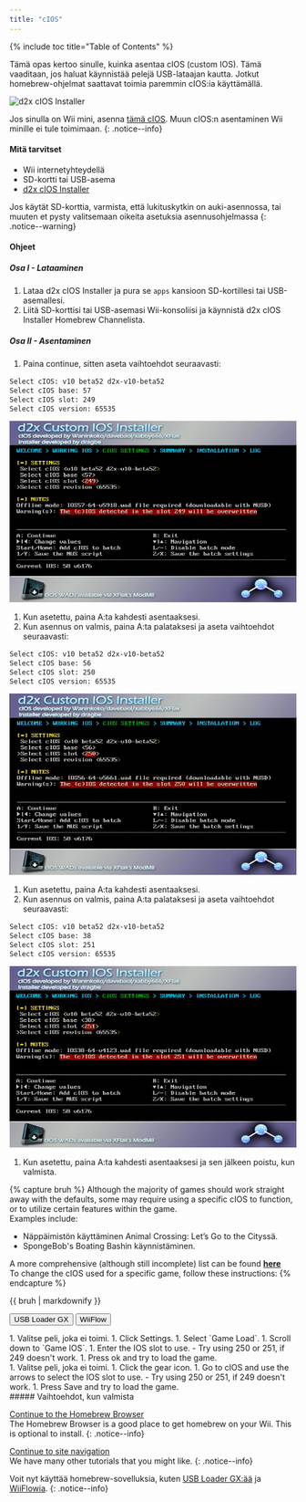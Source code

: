```yaml
---
title: "cIOS"
---
```


{% include toc title="Table of Contents" %}

Tämä opas kertoo sinulle, kuinka asentaa cIOS (custom IOS). Tämä vaaditaan, jos haluat käynnistää pelejä USB-lataajan kautta. Jotkut homebrew-ohjelmat saattavat toimia paremmin cIOS:ia käyttämällä.

![d2x cIOS Installer](/images/cios/cIOS.png)

Jos sinulla on Wii mini, asenna [tämä cIOS](cios-mini). Muun cIOS:n asentaminen Wii minille ei tule toimimaan.
{: .notice--info}

#### Mitä tarvitset

* Wii internetyhteydellä
* SD-kortti tai USB-asema
* [d2x cIOS Installer](/assets/files/d2x-cIOS-Installer-Wii.zip)

Jos käytät SD-korttia, varmista, että lukituskytkin on auki-asennossa, tai muuten et pysty valitsemaan oikeita asetuksia asennusohjelmassa
{: .notice--warning}

#### Ohjeet

##### Osa I - Lataaminen

1. Lataa d2x cIOS Installer ja pura se `apps` kansioon SD-kortillesi tai USB-asemallesi.
1. Liitä SD-korttisi tai USB-asemasi Wii-konsoliisi ja käynnistä d2x cIOS Installer Homebrew Channelista.

##### Osa II - Asentaminen

1. Paina continue, sitten aseta vaihtoehdot seuraavasti:
```
Select cIOS: v10 beta52 d2x-v10-beta52
Select cIOS base: 57
Select cIOS slot: 249
Select cIOS version: 65535
```
![Install cIOS 249](/images/cios/Install249.png)
1. Kun asetettu, paina A:ta kahdesti asentaaksesi.
1. Kun asennus on valmis, paina A:ta palataksesi ja aseta vaihtoehdot seuraavasti:
```
Select cIOS: v10 beta52 d2x-v10-beta52
Select cIOS base: 56
Select cIOS slot: 250
Select cIOS version: 65535
```
![Install cIOS 250](/images/cios/Install250.png)
1. Kun asetettu, paina A:ta kahdesti asentaaksesi.
1. Kun asennus on valmis, paina A:ta palataksesi ja aseta vaihtoehdot seuraavasti:
```
Select cIOS: v10 beta52 d2x-v10-beta52
Select cIOS base: 38
Select cIOS slot: 251
Select cIOS version: 65535
```
![Install cIOS 251](/images/cios/Install251.png)
1. Kun asetettu, paina A:ta kahdesti asentaaksesi ja sen jälkeen poistu, kun valmista.

{% capture bruh %}
Although the majority of games should work straight away with the defaults, some may require using a specific cIOS to function, or to utilize certain features within the game.<br> Examples include:
* Näppäimistön käyttäminen Animal Crossing: Let’s Go to the Cityssä.
* SpongeBob's Boating Bashin käynnistäminen.

A more comprehensive (although still incomplete) list can be found [**here**](https://wiki.gbatemp.net/wiki/Wii_cIOS_base_Compatibility_List)<br> To change the cIOS used for a specific game, follow these instructions:
{% endcapture %}
<div class="notice--warning">{{ bruh | markdownify }}</div>

<button class="tablinks btn btn--large btn--primary" id="defaultOpen" onclick="openTab(event, 'usbloadergx')">USB Loader GX</button>
<button class="tablinks btn btn--large btn--info" onclick="openTab(event, 'wiiflow')">WiiFlow</button>

<div id="usbloadergx" class="blanktabcontent" markdown="1">
1. Valitse peli, joka ei toimi.
1. Click Settings.
1. Select `Game Load`.
1. Scroll down to `Game IOS`.
1. Enter the IOS slot to use.
    - Try using 250 or 251, if 249 doesn't work.
1. Press ok and try to load the game.
</div>
<div id="wiiflow" class="blanktabcontent" markdown="1">
1. Valitse peli, joka ei toimi.
1. Click the gear icon.
1. Go to cIOS and use the arrows to select the IOS slot to use.
    - Try using 250 or 251, if 249 doesn't work.
1. Press Save and try to load the game.
</div>
##### Vaihtoehdot, kun valmista

[Continue to the Homebrew Browser](hbb)<br> The Homebrew Browser is a good place to get homebrew on your Wii. This is optional to install.
{: .notice--info}

[Continue to site navigation](site-navigation)<br> We have many other tutorials that you might like.
{: .notice--info}

Voit nyt käyttää homebrew-sovelluksia, kuten [USB Loader GX:ää](usbloadergx) ja [WiiFlowia](wiiflow).
{: .notice--info}

<script>
    let tabcontent = document.getElementsByClassName("blanktabcontent");
    let tablinks = document.getElementsByClassName("tablinks");

    function openTab(evt, tabName) {
        let element;

        for (element of tabcontent) {
            element.style.display = "none";
        }

        for (element of tablinks) {
            element.className = element.className.replace("btn--primary", "btn--info");
            if (!element.className.includes('btn--info'))
                element.className += " btn--info";
        }

        document.getElementById(tabName).style.display = "block";
        evt.currentTarget.className = evt.currentTarget.className.replace("btn--info", "btn--primary");
    }

    // Get the element with id="defaultOpen" and click on it
    document.getElementById("defaultOpen").click();
</script>
